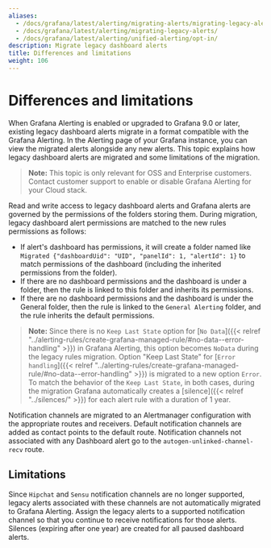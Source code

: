 ```yaml
---
aliases:
  - /docs/grafana/latest/alerting/migrating-alerts/migrating-legacy-alerts/
  - /docs/grafana/latest/alerting/migrating-legacy-alerts/
  - /docs/grafana/latest/alerting/unified-alerting/opt-in/
description: Migrate legacy dashboard alerts
title: Differences and limitations
weight: 106
---
```


# Differences and limitations

When Grafana Alerting is enabled or upgraded to Grafana 9.0 or later, existing legacy dashboard alerts migrate in a format compatible with the Grafana Alerting. In the Alerting page of your Grafana instance, you can view the migrated alerts alongside any new alerts.
This topic explains how legacy dashboard alerts are migrated and some limitations of the migration.

> **Note:** This topic is only relevant for OSS and Enterprise customers. Contact customer support to enable or disable Grafana Alerting for your Cloud stack.

Read and write access to legacy dashboard alerts and Grafana alerts are governed by the permissions of the folders storing them. During migration, legacy dashboard alert permissions are matched to the new rules permissions as follows:

- If alert's dashboard has permissions, it will create a folder named like `Migrated {"dashboardUid": "UID", "panelId": 1, "alertId": 1}` to match permissions of the dashboard (including the inherited permissions from the folder).
- If there are no dashboard permissions and the dashboard is under a folder, then the rule is linked to this folder and inherits its permissions.
- If there are no dashboard permissions and the dashboard is under the General folder, then the rule is linked to the `General Alerting` folder, and the rule inherits the default permissions.

> **Note:** Since there is no `Keep Last State` option for [`No Data`]({{< relref "../alerting-rules/create-grafana-managed-rule/#no-data--error-handling" >}}) in Grafana Alerting, this option becomes `NoData` during the legacy rules migration. Option "Keep Last State" for [`Error handling`]({{< relref "../alerting-rules/create-grafana-managed-rule/#no-data--error-handling" >}}) is migrated to a new option `Error`. To match the behavior of the `Keep Last State`, in both cases, during the migration Grafana automatically creates a [silence]({{< relref "../silences/" >}}) for each alert rule with a duration of 1 year.

Notification channels are migrated to an Alertmanager configuration with the appropriate routes and receivers. Default notification channels are added as contact points to the default route. Notification channels not associated with any Dashboard alert go to the `autogen-unlinked-channel-recv` route.

## Limitations

Since `Hipchat` and `Sensu` notification channels are no longer supported, legacy alerts associated with these channels are not automatically migrated to Grafana Alerting. Assign the legacy alerts to a supported notification channel so that you continue to receive notifications for those alerts.
Silences (expiring after one year) are created for all paused dashboard alerts.
